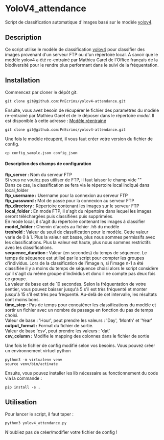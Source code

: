 # YoloV4_attendance

Script de classification automatique d'images basé sur le modèle [yolov4](https://github.com/AlexeyAB/darknet).

## Description

Ce script utilise le modèle de classification [yolov4](https://github.com/AlexeyAB/darknet) pour classifier des images provenant d'un serveur FTP ou d'un répertoire local. À savoir que le modèle yolov4 a été re-entrainé par Mathieu Garel de l'Office français de la biodiversité pour le rendre plus performant dans le suivi de la fréquentation.

## Installation

Commencez par cloner le dépôt git.

```
git clone git@github.com:PnEcrins/yolov4-attendance.git
```

Ensuite, vous avez besoin de récupérer le fichier des paramètres du modèle re-entrainé par Mathieu Garel et de le déposer dans le répertoire *model*. Il est disponible à cette adresse :
[Modèle réentrainé](http://mathieu.garel.free.fr/yolo/yolov4.h5)

```
git clone git@github.com:PnEcrins/yolov4-attendance.git
```

Une fois le modèle récupéré, il vous faut créer votre version du fichier de config.

```
cp config_sample.json config_json
```

#### Description des champs de configuration
**ftp_server :** Nom du serveur FTP  
Si vous ne voulez pas utiliser de FTP, il faut laisser le champ vide ""  
Dans ce cas, la classification se fera via le répertoire local indiqué dans local_folder  
**ftp_username :** Username pour la connexion au serveur FTP  
**ftp_password :** Mot de passe pour la connexion au serveur FTP  
**ftp_directory :** Répertoire contenant les images sur le serveur FTP  
**local_folder :** En mode FTP, il s'agit du répertoire dans lequel les images seront téléchargées puis classifiées puis supprimées.   
En mode local, il s'agit du répertoire contenant les images à classifier  
**model_folder :** Chemin d'accès au fichier .h5 du modèle  
**treshold :** Valeur du seuil de classification pour le modèle. Cette valeur varie de 0 à 1. Plus la valeur est basse, plus nous sommes permissifs avec les classifications. Plus la valeur est haute, plus nous sommes restrictifs avec les classifications.  
**sequence_duration :** Valeur (en secondes) du temps de séquence. Le temps de séquence est utilisé par le script pour compter les groupes d'individus. Lors de la classification de l'image n, si l'image n-1 a été classifiée il y a moins du temps de séquence choisi alors le script considère qu'il s'agit du même groupe d'individus et donc il ne compte pas deux fois ce groupe.  
La valeur de base est de 10 secondes. Selon la fréquentation de votre sentier, vous pouvez baisser jusqu'à 5 s'il est très fréquenté et monter jusqu'à 15 s'il est très peu fréquenté. Au-delà de cet intervalle, les résultats sont moins bons.  
**time_step :** Pas de temps pour concaténer les classifications du modèle et sortir un fichier avec un nombre de passage en fonction du pas de temps choisi.  
Valeur de base : 'Hour', peut prendre les valeurs : 'Day', 'Month' et 'Year'  
**output_format :** Format du fichier de sortie.  
Valeur de base 'csv', peut prendre les valeurs : 'dat'  
**csv_column :** Modifie le mapping des colonnes dans le fichier de sortie  

Une fois le fichier de config modifié selon vos besoins. Vous pouvez créer un environnement virtuel python
```
python3 -m virtualenv venv
source venv/bin/activate
```
Ensuite, vous pouvez installer les lib nécessaire au fonctionnement du code via la commande :
```
pip install -e .
```

## Utilisation

Pour lancer le script, il faut taper :
```
python3 yolov4_attendance.py
```

N'oubliez pas de créer/modifier votre fichier de config !
